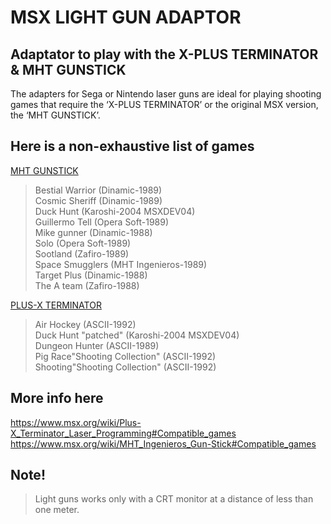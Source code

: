 # MSX LIGHT GUN ADAPTOR

## Adaptator to play with the X-PLUS TERMINATOR &amp; MHT GUNSTICK

The adapters for Sega or Nintendo laser guns are ideal for playing shooting games that require the ‘X-PLUS TERMINATOR’ or the original MSX version, the ‘MHT GUNSTICK’.


## Here is a non-exhaustive list of games

<ins>MHT GUNSTICK</ins>
> Bestial Warrior (Dinamic-1989)  
> Cosmic Sheriff (Dinamic-1989)  
> Duck Hunt (Karoshi-2004 MSXDEV04)  
> Guillermo Tell (Opera Soft-1989)  
> Mike gunner (Dinamic-1988)  
> Solo (Opera Soft-1989)  
> Sootland (Zafiro-1989)  
> Space Smugglers (MHT Ingenieros-1989)  
> Target Plus (Dinamic-1988)  
> The A team (Zafiro-1988)  

<ins>PLUS-X TERMINATOR</ins>
> Air Hockey (ASCII-1992)  
> Duck Hunt "patched" (Karoshi-2004 MSXDEV04)  
> Dungeon Hunter (ASCII-1989)  
> Pig Race"Shooting Collection" (ASCII-1992)  
> Shooting"Shooting Collection" (ASCII-1992)


## More info here
https://www.msx.org/wiki/Plus-X_Terminator_Laser_Programming#Compatible_games  
https://www.msx.org/wiki/MHT_Ingenieros_Gun-Stick#Compatible_games  


## Note!
> Light guns works only with a CRT monitor at a distance of less than one meter.
